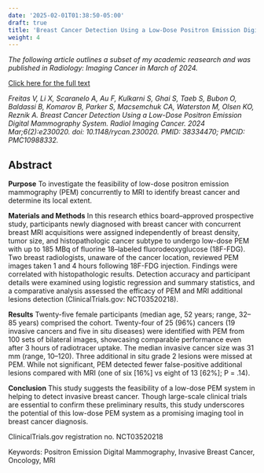 ```yaml
---
date: '2025-02-01T01:38:50-05:00'
draft: true
title: 'Breast Cancer Detection Using a Low-Dose Positron Emission Digital Mammography System'
weight: 4
---
```


*The following article outlines a subset of my academic reasearch and was published in Radiology: Imaging Cancer in March of 2024.*

[Click here for the full text](https://pmc.ncbi.nlm.nih.gov/articles/PMC10988332/)

*Freitas V, Li X, Scaranelo A, Au F, Kulkarni S, Ghai S, Taeb S, Bubon O, Baldassi B, Komarov B, Parker S, Macsemchuk CA, Waterston M, Olsen KO, Reznik A. Breast Cancer Detection Using a Low-Dose Positron Emission Digital Mammography System. Radiol Imaging Cancer. 2024 Mar;6(2):e230020. doi: 10.1148/rycan.230020. PMID: 38334470; PMCID: PMC10988332.*

## Abstract 

**Purpose**
To investigate the feasibility of low-dose positron emission mammography (PEM) concurrently to MRI to identify breast cancer and determine its local extent.

**Materials and Methods**
In this research ethics board–approved prospective study, participants newly diagnosed with breast cancer with concurrent breast MRI acquisitions were assigned independently of breast density, tumor size, and histopathologic cancer subtype to undergo low-dose PEM with up to 185 MBq of fluorine 18–labeled fluorodeoxyglucose (18F-FDG). Two breast radiologists, unaware of the cancer location, reviewed PEM images taken 1 and 4 hours following 18F-FDG injection. Findings were correlated with histopathologic results. Detection accuracy and participant details were examined using logistic regression and summary statistics, and a comparative analysis assessed the efficacy of PEM and MRI additional lesions detection (ClinicalTrials.gov: NCT03520218).

**Results**
Twenty-five female participants (median age, 52 years; range, 32–85 years) comprised the cohort. Twenty-four of 25 (96%) cancers (19 invasive cancers and five in situ diseases) were identified with PEM from 100 sets of bilateral images, showcasing comparable performance even after 3 hours of radiotracer uptake. The median invasive cancer size was 31 mm (range, 10–120). Three additional in situ grade 2 lesions were missed at PEM. While not significant, PEM detected fewer false-positive additional lesions compared with MRI (one of six [16%] vs eight of 13 [62%]; P = .14).

**Conclusion**
This study suggests the feasibility of a low-dose PEM system in helping to detect invasive breast cancer. Though large-scale clinical trials are essential to confirm these preliminary results, this study underscores the potential of this low-dose PEM system as a promising imaging tool in breast cancer diagnosis.

ClinicalTrials.gov registration no. NCT03520218

Keywords: Positron Emission Digital Mammography, Invasive Breast Cancer, Oncology, MRI